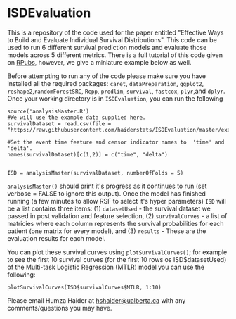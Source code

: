 # ISDEvaluation
This is a repository of the code used for the paper entitled "Effective Ways to Build and Evaluate Individual
Survival Distributions". This code can be used to run 6 different survival prediction models and evaluate those models across 5 different metrics. There is a full tutorial of this code given on  [RPubs](http://rpubs.com/haiderstats/ISDEvaluation), however, we give a miniature example below as well.

Before attempting to run any of the code please make sure you have installed all the required packages: `caret`, `dataPreparation`, `ggplot2`, `reshape2`,`randomForestSRC`, `Rcpp`, `prodlim`, `survival`, `fastcox`, `plyr`,and `dplyr`. Once your working directory is in `ISDEvaluation`, you can run the following

```
source('analysisMaster.R')
#We will use the example data supplied here.
survivalDataset = read.csv(file = "https://raw.githubusercontent.com/haiderstats/ISDEvaluation/master/exampleData.csv")

#Set the event time feature and censor indicator names to  'time' and 'delta'.
names(survivalDataset)[c(1,2)] = c("time", "delta")


ISD = analysisMaster(survivalDataset, numberOfFolds = 5)
```
`analysisMaster()` should print it's progress as it continues to run (set verbose = FALSE to ignore this output). Once the model has finished running (a few minutes to allow RSF to select it's hyper parameters) `ISD` will be a list contains three items: (1) `datasetUsed` - the survival dataset we passed in post validation and feature selection, (2) `survivalCurves` - a list of matricies where each column represents the survival probabilities for each patient (one matrix for every model), and (3) `results` - These are the evaluation results for each model. 

You can plot these survival curves using `plotSurvivalCurves()`; for example to see the first 10 survival curves (for the first 10 rows os ISD$datasetUsed) of the Multi-task Logistic Regression (MTLR) model you can use the following:
```
plotSurvivalCurves(ISD$survivalCurves$MTLR, 1:10)
```

Please email Humza Haider at hshaider@ualberta.ca with any comments/questions you may have.
